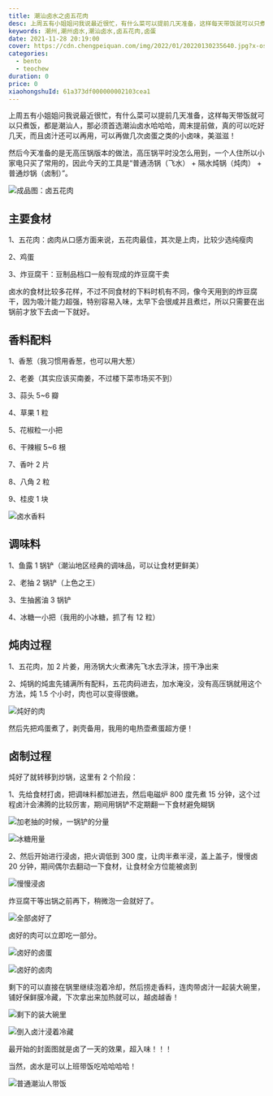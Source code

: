 ```yaml
---
title: 潮汕卤水之卤五花肉
desc: 上周五有小姐姐问我说最近很忙，有什么菜可以提前几天准备，这样每天带饭就可以只煮饭，都是潮汕人，那必须首选潮汕卤水哈哈哈，周末提前做，真的可以吃好几天，而且卤汁还可以再用，可以再做几次卤蛋之类的小卤味，美滋滋！
keywords: 潮州,潮州卤水,潮汕卤水,卤五花肉,卤蛋
date: 2021-11-28 20:19:00
cover: https://cdn.chengpeiquan.com/img/2022/01/20220130235640.jpg?x-oss-process=image/interlace,1
categories:
  - bento
  - teochew
duration: 0
price: 0
xiaohongshuId: 61a373df000000002103cea1
---
```


上周五有小姐姐问我说最近很忙，有什么菜可以提前几天准备，这样每天带饭就可以只煮饭，都是潮汕人，那必须首选潮汕卤水哈哈哈，周末提前做，真的可以吃好几天，而且卤汁还可以再用，可以再做几次卤蛋之类的小卤味，美滋滋！

然后今天准备的是无高压锅版本的做法，高压锅平时没怎么用到，一个人住所以小家电只买了常用的，因此今天的工具是“普通汤锅（飞水） + 隔水炖锅（炖肉） + 普通炒锅（卤制）”。

![成品图：卤五花肉](https://cdn.chengpeiquan.com/img/2022/01/20220130235744.jpg?x-oss-process=image/interlace,1)

## 主要食材

1、五花肉：卤肉从口感方面来说，五花肉最佳，其次是上肉，比较少选纯瘦肉

2、鸡蛋

3、炸豆腐干：豆制品档口一般有现成的炸豆腐干卖

卤水的食材比较多花样，不过不同食材的下料时机有不同，像今天用到的炸豆腐干，因为吸汁能力超强，特别容易入味，太早下会很咸并且煮烂，所以只需要在出锅前才放下去卤一下就好。

## 香料配料

1、香葱（我习惯用香葱，也可以用大葱）

2、老姜（其实应该买南姜，不过楼下菜市场买不到）

3、蒜头 5~6 瓣

4、草果 1 粒

5、花椒粒一小把

6、干辣椒 5~6 根

7、香叶 2 片

8、八角 2 粒

9、桂皮 1 块

![卤水香料](https://cdn.chengpeiquan.com/img/2022/01/20220130235754.jpg?x-oss-process=image/interlace,1)

## 调味料

1、鱼露 1 锅铲（潮汕地区经典的调味品，可以让食材更鲜美）

2、老抽 2 锅铲（上色之王）

3、生抽酱油 3 锅铲

4、冰糖一小把（我用的小冰糖，抓了有 12 粒）

## 炖肉过程

1、五花肉，加 2 片姜，用汤锅大火煮沸先飞水去浮沫，捞干净出来

2、炖锅的炖盅先铺满所有配料，五花肉码进去，加水淹没，没有高压锅就用这个方法，炖 1.5 个小时，肉也可以变得很嫩。

![炖好的肉](https://cdn.chengpeiquan.com/img/2022/01/20220130235753.jpg?x-oss-process=image/interlace,1)

然后先把鸡蛋煮了，剥壳备用，我用的电热壶煮蛋超方便！

## 卤制过程

炖好了就转移到炒锅，这里有 2 个阶段：

1、先给食材打卤，把调味料都加进去，然后电磁炉 800 度先煮 15 分钟，这个过程卤汁会沸腾的比较厉害，期间用锅铲不定期翻一下食材避免糊锅

![加老抽的时候，一锅铲的分量](https://cdn.chengpeiquan.com/img/2022/01/20220130235752.jpg?x-oss-process=image/interlace,1)

![冰糖用量](https://cdn.chengpeiquan.com/img/2022/01/20220130235751.jpg?x-oss-process=image/interlace,1)

2、然后开始进行浸卤，把火调低到 300 度，让肉半煮半浸，盖上盖子，慢慢卤 20 分钟，期间偶尔去翻动一下食材，让食材全方位能被卤到

![慢慢浸卤](https://cdn.chengpeiquan.com/img/2022/01/20220130235750.jpg?x-oss-process=image/interlace,1)

炸豆腐干等出锅之前再下，稍微泡一会就好了。

![全部卤好了](https://cdn.chengpeiquan.com/img/2022/01/20220130235749.jpg?x-oss-process=image/interlace,1)

卤好的肉可以立即吃一部分。

![卤好的卤蛋](https://cdn.chengpeiquan.com/img/2022/01/20220130235745.jpg?x-oss-process=image/interlace,1)

![卤好的卤肉](https://cdn.chengpeiquan.com/img/2022/01/20220130235746.jpg?x-oss-process=image/interlace,1)

剩下的可以直接在锅里继续泡着冷却，然后捞走香料，连肉带卤汁一起装大碗里，铺好保鲜膜冷藏，下次拿出来加热就可以，越卤越香！

![剩下的装大碗里](https://cdn.chengpeiquan.com/img/2022/01/20220130235748.jpg?x-oss-process=image/interlace,1)

![倒入卤汁浸着冷藏](https://cdn.chengpeiquan.com/img/2022/01/20220130235747.jpg?x-oss-process=image/interlace,1)

最开始的封面图就是卤了一天的效果，超入味！！！

当然，卤水是可以上班带饭吃哈哈哈哈！

![普通潮汕人带饭](https://cdn.chengpeiquan.com/img/2022/01/20220130235743.jpg?x-oss-process=image/interlace,1)
